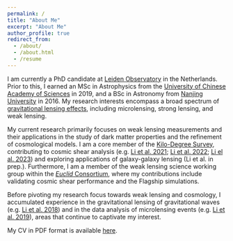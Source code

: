 ```yaml
---
permalink: /
title: "About Me"
excerpt: "About Me"
author_profile: true
redirect_from: 
  - /about/
  - /about.html
  - /resume
---
```


I am currently a PhD candidate at [Leiden Observatory](https://www.universiteitleiden.nl/en/science/astronomy) in the Netherlands. Prior to this, I earned an MSc in Astrophysics from the [University of Chinese Academy of Sciences](http://english.nao.cas.cn/) in 2019, and a BSc in Astronomy from [Nanjing University](https://astronomy.nju.edu.cn/) in 2016. My research interests encompass a broad spectrum of [gravitational lensing effects](https://en.wikipedia.org/wiki/Gravitational_lens), including microlensing, strong lensing, and weak lensing.

My current research primarily focuses on weak lensing measurements and their applications in the study of dark matter properties and the refinement of cosmological models. I am a core member of the [Kilo-Degree Survey](https://kids.strw.leidenuniv.nl/), contributing to cosmic shear analysis (e.g. [Li et al. 2021](https://ui.adsabs.harvard.edu/abs/2021A%26A...646A.175L/abstract); [Li et al. 2022](https://ui.adsabs.harvard.edu/abs/2022arXiv221007163L/abstract); [Li el al. 2023](https://ui.adsabs.harvard.edu/abs/2023arXiv230611124L/abstract)) and exploring applications of galaxy-galaxy lensing (Li et al. in prep.). Furthermore, I am a member of the weak lensing science working group within the [*Euclid* Consortium](https://www.euclid-ec.org/), where my contributions include validating cosmic shear performance and the Flagship simulations. 

Before pivoting my research focus towards weak lensing and cosmology, I accumulated experience in the gravitational lensing of gravitational waves (e.g. [Li et al. 2018](https://ui.adsabs.harvard.edu/abs/2018MNRAS.476.2220L/abstract)) and in the data analysis of microlensing events (e.g. [Li et al. 2019](https://ui.adsabs.harvard.edu/abs/2019MNRAS.488.3308L/abstract)), areas that continue to captivate my interest.

My CV in PDF format is available [here](https://lshuns.github.io/files/CV_lshuns.pdf).